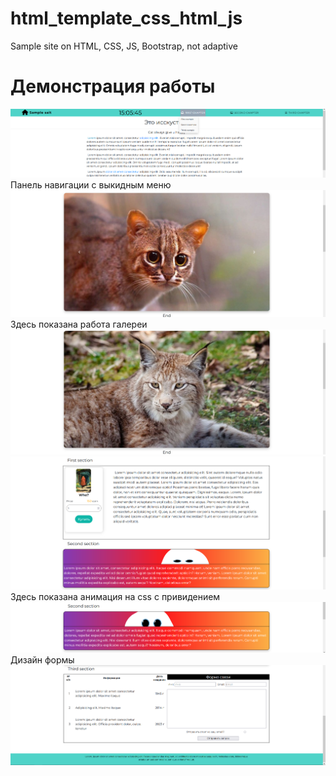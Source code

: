 # html_template_css_html_js
Sample site on HTML, CSS, JS, Bootstrap, not adaptive

# Демонстрация работы
![Одностраничный сайт с разными свойстами](https://github.com/Bibosiandre/html_template_css_html_js/blob/main/demo/1.png)
Панель навигации с выкидным меню
![Демонстрация работы галереи](https://github.com/Bibosiandre/html_template_css_html_js/blob/main/demo/2.png)
Здесь показана работа галереи
![](https://github.com/Bibosiandre/html_template_css_html_js/blob/main/demo/3.png)
![](https://github.com/Bibosiandre/html_template_css_html_js/blob/main/demo/4.png)
Здесь показана анимация на css с привидением
![](https://github.com/Bibosiandre/html_template_css_html_js/blob/main/demo/5.png)
Дизайн формы
![](https://github.com/Bibosiandre/html_template_css_html_js/blob/main/demo/6.png)
